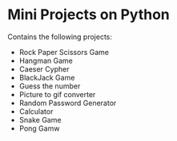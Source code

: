 # Mini Projects on Python
Contains the following projects:
+ Rock Paper Scissors Game
+ Hangman Game
+ Caeser Cypher
+ BlackJack Game
+ Guess the number
+ Picture to gif converter
+ Random Password Generator
+ Calculator
+ Snake Game
+ Pong Gamw

